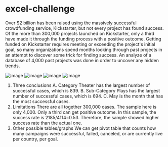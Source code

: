 # excel-challenge
Over $2 billion has been raised using the massively successful crowdfunding service, Kickstarter, but not every project has found success. Of the more than 300,000 projects launched on Kickstarter, only a third have made it through the funding process with a positive outcome.
Getting funded on Kickstarter requires meeting or exceeding the project's initial goal, so many organizations spend months looking through past projects in an attempt to discover some trick for finding success. An analyze of a database of 4,000 past projects was done in order to uncover any hidden trends.

![image](https://user-images.githubusercontent.com/79819331/119151298-3fac3380-ba1d-11eb-8eeb-3343ea92db13.png)
![image](https://user-images.githubusercontent.com/79819331/119151324-463aab00-ba1d-11eb-8dfb-872dc2887e2f.png)
![image](https://user-images.githubusercontent.com/79819331/119151345-4c308c00-ba1d-11eb-83b5-12b06cb462cf.png)
![image](https://user-images.githubusercontent.com/79819331/119151398-594d7b00-ba1d-11eb-8368-5a6b5df29df5.png)

1.	Three conclusions
A.	Category Theater has the largest number of successful cases, which is 839. 
B.	Sub-Category Plays has the largest number of successful cases, which is 694.
C.	May is the month that has the most successful cases.
2.	Limitations
There are all together 300,000 cases. The sample here is only 4,000. Only a third can get positive outcome. In this sample, the success rate is 2185/4114=0.53. Therefore, the sample showed higher success rate than the actual one.
3.	Other possible tables/graphs
We can get pivot table that counts how many campaigns were successful, failed, canceled, or are currently live per country, per goal.

